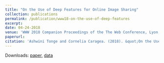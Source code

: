 ```yaml
---
title: "On the Use of Deep Features for Online Image Sharing"
collection: publications
permalink: /publication/www18-on-the-use-of-deep-features
excerpt: 
date: 04-24-2018
venue: 'WWW 2018 Companion Proceedings of the The Web Conference, Lyon, France.'
paperurl: 
citation: 'Ashwini Tonge and Cornelia Caragea. (2018). &quot;On the Use of Deep Features for Online Image Sharing.&quot; <i>In Companion Proceedings of the The Web Conference 2018 (WWW '18).</i>.1(2)'
---
```

Downloads: [paper](http://academicpages.github.io/files/paper2.pdf), [data](https://github.com/ashwinitonge/privacy-aware-tag-rec)
